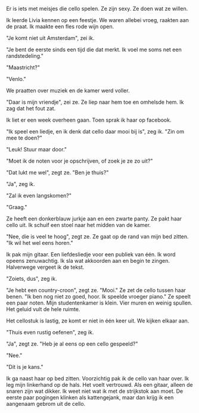 Er is iets met meisjes die cello spelen. Ze zijn sexy. Ze doen wat ze willen. 

Ik leerde Livia kennen op een feestje. We waren allebei vroeg, raakten aan de praat. Ik maakte een fles rode wijn open. 

"Je komt niet uit Amsterdam", zei ik.

"Je bent de eerste sinds een tijd die dat merkt. Ik voel me soms net een randstedeling."

"Maastricht?"

"Venlo."

We praatten over muziek en de kamer werd voller.

"Daar is mijn vriendje", zei ze. Ze liep naar hem toe en omhelsde hem. Ik zag dat het fout zat.

Ik liet er een week overheen gaan. Toen sprak ik haar op facebook.

"Ik speel een liedje, en ik denk dat cello daar mooi bij is", zeg ik. "Zin om mee te doen?"

"Leuk! Stuur maar door."

"Moet ik de noten voor je opschrijven, of zoek je ze zo uit?"

"Dat lukt me wel", zegt ze. "Ben je thuis?"

"Ja", zeg ik.

"Zal ik even langskomen?"

"Graag."

Ze heeft een donkerblauw jurkje aan en een zwarte panty. Ze pakt haar cello uit. Ik schuif een stoel naar het midden van de kamer.

"Nee, die is veel te hoog", zegt ze. Ze gaat op de rand van mijn bed zitten. "Ik wil het wel eens horen."

Ik pak mijn gitaar. Een liefdesliedje voor een publiek van één. Ik word opeens zenuwachtig. Ik sla wat akkoorden aan en begin te zingen. Halverwege vergeet ik de tekst.

"Zoiets, dus", zeg ik.

"Je hebt een country-croon", zegt ze. "Mooi." Ze zet de cello tussen haar benen. "Ik ben nog niet zo goed, hoor. Ik speelde vroeger piano." Ze speelt een paar noten. Mijn studentenkamer is klein. Vier muren en weinig spullen. Het geluid vult de hele ruimte.

Het cellostuk is lastig, ze komt er niet in één keer uit. We kijken elkaar aan.

"Thuis even rustig oefenen", zeg ik.

"Ja", zegt ze. "Heb je al eens op een cello gespeeld?"

"Nee."

"Dit is je kans."

Ik ga naast haar op bed zitten. Voorzichtig pak ik de cello van haar over. Ik leg mijn linkerhand op de hals. Het voelt vertrouwd. Als een gitaar, alleen de snaren zijn wat dikker. Ik weet niet wat ik met de strijkstok aan moet. De eerste paar pogingen klinken als kattengejank, maar dan krijg ik een aangenaam gebrom uit de cello.
